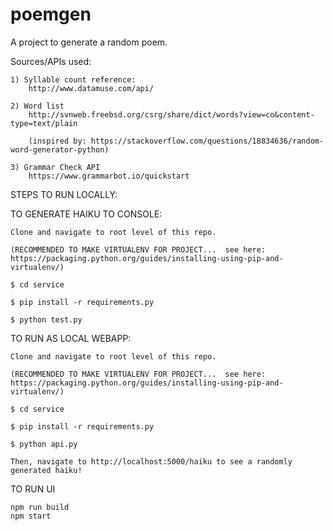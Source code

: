 # poemgen
A project to generate a random poem.

Sources/APIs used:

	1) Syllable count reference:
		http://www.datamuse.com/api/
		
	2) Word list
		http://svnweb.freebsd.org/csrg/share/dict/words?view=co&content-type=text/plain

		(inspired by: https://stackoverflow.com/questions/18834636/random-word-generator-python)
		
	3) Grammar Check API
		https://www.grammarbot.io/quickstart


STEPS TO RUN LOCALLY:

TO GENERATE HAIKU TO CONSOLE:

	Clone and navigate to root level of this repo.

	(RECOMMENDED TO MAKE VIRTUALENV FOR PROJECT...  see here: https://packaging.python.org/guides/installing-using-pip-and-virtualenv/)

	$ cd service

	$ pip install -r requirements.py

	$ python test.py

TO RUN AS LOCAL WEBAPP:

	Clone and navigate to root level of this repo.

	(RECOMMENDED TO MAKE VIRTUALENV FOR PROJECT...  see here: https://packaging.python.org/guides/installing-using-pip-and-virtualenv/)

	$ cd service

	$ pip install -r requirements.py

	$ python api.py

	Then, navigate to http://localhost:5000/haiku to see a randomly generated haiku!


TO RUN UI

	npm run build 
	npm start
